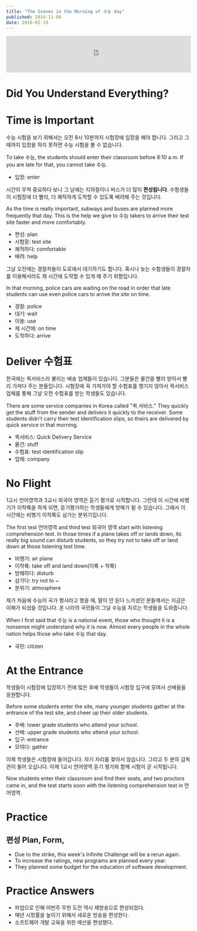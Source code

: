```yaml
---
title: "The Scenes in the Morning of 수능 day"
published: 2014-11-06
date: 2016-02-19
---
```

<iframe id="audio_iframe" src="https://www.podbean.com/media/player/audio/postId/5360735/url/http%253A%252F%252Fwiseinit.podbean.com%252Fe%252Fthe-scenes-in-the-morning-of-%25EC%2588%2598%25EB%258A%25A5-day%252F/initByJs/1/auto/1?skin=5" width="100%" height="100" frameborder="0" scrolling="no"></iframe>

#  Did You Understand Everything?


#  Time is Important

수능 시험을 보기 위해서는 오전 8시 10분까지 시험장에 입장을 해야 합니다. 그리고 그 때까지 입장을 하지 못하면 수능 시험을 볼 수 없습니다.

To take 수능, the students should enter their classroom before 8:10 a.m. If you are late for that, you cannot take 수능.

* 입장: enter

시간이 무척 중요하다 보니 그 날에는 지하철이나 버스가 더 많이 <span style="color: # ff0000;"><strong>편성됩니다</strong></span>. 수험생들이 시험장에 더 빨리, 더 쾌적하게 도착할 수 있도록 배려해 주는 것입니다.

As the time is really important, subways and buses are planned more frequently that day. This is the help we give to 수능 takers to arrive their test site faster and more comfortably.

* 편성: plan
* 시험장: test site
* 쾌적하다: comfortable
* 배려: help

그날 오전에는 경찰차들이 도로에서 대기하기도 합니다. 혹시나 늦는 수험생들이 경찰차를 이용해서라도 제 시간에 도착할 수 있게 해 주기 위함입니다.

In that morning, police cars are waiting on the road in order that late students can use even police cars to arrive the site on time.

* 경찰: police
* 대기: wait
* 이용: use
* 제 시간에: on time
* 도착하다: arrive


#  Deliver 수험표

한국에는 퀵서비스라 불리는 배송 업체들이 있습니다. 그분들은 물건을 빨리 받아서 빨리 가져다 주는 분들입니다. 시험장에 꼭 가져가야 할 수험표를 챙기지 않아서 퀵서비스 업체를 통해 그날 오전 수험표를 받는 학생들도 있습니다.

There are some service companies in Korea called "퀵 서비스." They quickly get the stuff from the sender and delivers it quickly to the receiver. Some students didn't carry their test identification slips, so theirs are delivered by quick service in that morning.

* 퀵서비스: Quick Delivery Service
* 물건: stuff
* 수험표: test identification slip
* 업체: company


#  No Flight

1교시 언어영역과 3교시 외국어 영역은 듣기 평가로 시작합니다. 그런데 이 시간에 비행기가 이착륙을 하게 되면, 듣기평가하는 학생들에게 방해가 될 수 있습니다. 그래서 이 시간에는 비행기 이착륙도 삼가는 분위기입니다.

The first test 언어영역 and third test 외국어 영역 start with listening comprehension test. In those times if a plane takes off or lands down, its really big sound can disturb students, so they try not to take off or land down at those listening test time.

* 비행기: air plane
* 이착륙: take off and land down(이륙 + 착륙)
* 방해하다: disturb
* 삼가다: try not to ~
* 분위기: atmosphere

제가 처음에 수능이 국가 행사라고 했을 때, 말이 안 된다 느끼셨던 분들께서는 지금은 이해가 되셨을 것입니다. 온 나라의 국민들이 그날 수능을 치르는 학생들을 도와줍니다.

When I first said that 수능 is a national event, those who thought it is a nonsense might understand why it is now. Almost every people in the whole nation helps those who take 수능 that day.

* 국민: citizen


#  At the Entrance

학생들이 시험장에 입장하기 전에 많은 후배 학생들이 시험장 입구에 모여서 선배들을 응원합니다.

Before some students enter the site, many younger students gather at the entrance of the test site, and cheer up their older students.

* 후배: lower grade students who attend your school.
* 선배: upper grade students who attend your school.
* 입구: entrance
* 모여다: gather

이제 학생들은 시험장에 들어갑니다. 자기 자리를 찾아서 앉습니다. 그리고 두 분의 감독관이 들어 오십니다. 이제 1교시 언어영역 듣기 평가와 함께 시험이 곧 시작됩니다.

Now students enter their classroom and find their seats, and two proctors came in, and the test starts soon with the listening comprehension test in 언어영역.

#  Practice

##  편성 Plan, Form,

* Due to the strike, this week's Infinite Challenge will be a rerun again.
* To increase the ratings, new programs are planned every year.
* They planned some budget for the education of software development.

#  Practice Answers

* 파업으로 인해 이번주 무한 도전 역시 재방송으로 편성되었다.
* 매년 시청률을 높이기 위해서 새로운 방송을 편성한다.
* 소프트웨어 개발 교육을 위한 예산을 편성했다.
